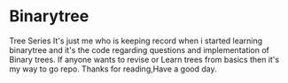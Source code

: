 # Binarytree
Tree Series
It's just me who is keeping record when i started learning binarytree and it's the code regarding questions and implementation of Binary trees.
If anyone wants to revise or Learn trees from basics then it's my way to go repo.
Thanks for reading,Have a good day.
